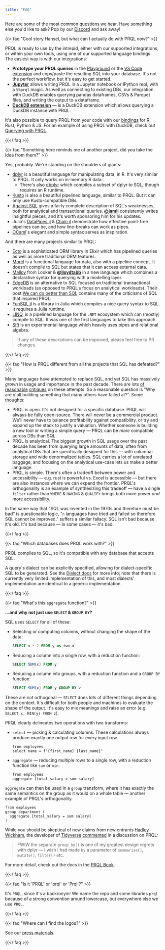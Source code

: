 ```yaml
---
title: "FAQ"
---
```


Here are some of the most common questions we hear. Have something else you'd
like to ask? Pop by our [Discord](https://discord.com/invite/eQcfaCmsNc) and ask
away!

{{< faq "Cool story Hansel, but what can I actually do with PRQL _now_?" >}}

PRQL is ready to use by the intrepid, either with our supported integrations, or
within your own tools, using one of our supported language bindings. The easiest
way is with our integrations:

- **Prototype your PRQL queries** in the
  [Playground](https://prql-lang.org/playground/) or the
  [VS Code extension](https://marketplace.visualstudio.com/items?itemName=PRQL-lang.prql-vscode)
  and copy/paste the resulting SQL into your database. It's not the perfect
  workflow, but it's easy to get started.
- **[Jupyter](https://pyprql.readthedocs.io/en/latest/magic_readme.html)**
  allows writing PRQL in a Jupyter notebook or IPython repl, with a `%%prql`
  magic. As well as connecting to existing DBs, our integration with DuckDB
  enables querying pandas dataframes, CSVs & Parquet files, and writing the
  output to a dataframe.
- **[DuckDB extension](https://github.com/ywelsch/duckdb-prql)** — is a DuckDB
  extension which allows querying a DuckDB instance with PRQL.

It's also possible to query PRQL from your code with our [bindings](/#bindings)
for R, Rust, Python & JS. For an example of using PRQL with DuckDB, check out
[Querying with PRQL](https://eitsupi.github.io/querying-with-prql/).

{{</ faq >}}

{{< faq "Something here reminds me of another project, did you take the idea from them?" >}}

Yes, probably. We're standing on the shoulders of giants:

- [dplyr](https://dplyr.tidyverse.org/) is a beautiful language for manipulating
  data, in R. It's very similar to PRQL. It only works on in-memory R data.
  - There's also [dbplyr](https://dbplyr.tidyverse.org/) which compiles a subset
    of dplyr to SQL, though requires an R runtime.
- [Kusto](https://docs.microsoft.com/azure/data-explorer/kusto/query/samples?pivots=azuredataexplorer)
  is also a beautiful pipelined language, similar to PRQL. But it can only use
  Kusto-compatible DBs.
- [Against SQL](https://www.scattered-thoughts.net/writing/against-sql/) gives a
  fairly complete description of SQL's weaknesses, both for analytical and
  transactional queries. [**@jamii**](https://github.com/jamii) consistently
  writes insightful pieces, and it's worth sponsoring him for his updates.
- Julia's [DataPipes.jl](https://gitlab.com/aplavin/DataPipes.jl) &
  [Chain.jl](https://github.com/jkrumbiegel/Chain.jl) demonstrate how effective
  point-free pipelines can be, and how line-breaks can work as pipes.
- [OCaml](https://ocaml.org/)'s elegant and simple syntax serves as inspiration.

And there are many projects similar to PRQL:

- [Ecto](https://hexdocs.pm/ecto/Ecto.html#module-query) is a sophisticated ORM
  library in Elixir which has pipelined queries as well as more traditional ORM
  features.
- [Morel](https://www.thestrangeloop.com/2021/morel-a-functional-query-language.html)
  is a functional language for data, also with a pipeline concept. It doesn't
  compile to SQL but states that it can access external data.
- [Malloy](https://github.com/looker-open-source/malloy) from Looker &
  [**@lloydtabb**](https://github.com/lloydtabb) in a new language which
  combines a declarative syntax for querying with a modelling layer.
- [EdgeDB](https://www.edgedb.com/) is an alternative to SQL focused on
  traditional transactional workloads (as opposed to PRQL's focus on analytical
  workloads). Their post
  [We can do better than SQL](https://www.edgedb.com/blog/we-can-do-better-than-sql)
  contains many of the criticisms of SQL that inspired PRQL.
- [FunSQL.jl](https://github.com/MechanicalRabbit/FunSQL.jl) is a library in
  Julia which compiles a nice query syntax to SQL. It requires a Julia runtime.
- [LINQ](https://docs.microsoft.com/dotnet/csharp/linq/write-linq-queries), is a
  pipelined language for the `.NET` ecosystem which can (mostly) compile to SQL.
  It was one of the first languages to take this approach.
- [Sift](https://github.com/RCHowell/Sift) is an experimental language which
  heavily uses pipes and relational algebra.

> If any of these descriptions can be improved, please feel free to PR changes.

{{</ faq >}}

{{< faq "How is PRQL different from all the projects that SQL has defeated?" >}}

Many languages have attempted to replace SQL, and yet SQL has massively _grown_
in usage and importance in the past decade. There are lots
[of](https://twitter.com/seldo/status/1513599841355526145)
[reasonable](https://benn.substack.com/p/has-sql-gone-too-far?s=r#footnote-anchor-2)
[critiques](https://erikbern.com/2018/08/30/i-dont-want-to-learn-your-garbage-query-language.html)
on these attempts. So a reasonable question is "Why are y'all building something
that many others have failed at?". Some thoughts:

- PRQL is open. It's not designed for a specific database. PRQL will always be
  fully open-source. There will never be a commercial product. We'll never have
  to balance profitability against compatibility, or try and expand up the stack
  to justify a valuation. Whether someone is building a new tool or writing a
  simple query — PRQL can be _more_ compatible across DBs than SQL.
- PRQL is analytical. The biggest growth in SQL usage over the past decade has
  been from querying large amounts of data, often from analytical DBs that are
  specifically designed for this — with columnar storage and wide denormalized
  tables. SQL carries a lot of unrelated baggage, and focusing on the analytical
  use-case lets us make a better language.
- PRQL is simple. There's often a tradeoff between power and accessibility
  — e.g. rust is powerful vs. Excel is accessible — but there are also instances
  where we can expand the frontier. PRQL's orthogonality is an example of
  synthesizing this tradeoff — have a single `filter` rather than `WHERE` &
  `HAVING` & `QUALIFY` brings both more power _and_ more accessibility.

In the same way that "SQL was invented in the 1970s and therefore must be bad"
is questionable logic, "`n` languages have tried and failed so therefore SQL
cannot be improved." suffers a similar fallacy. SQL isn't bad because it's old.
It's bad because — in some cases — it's bad.

{{</ faq >}}

{{< faq "Which databases does PRQL work with?" >}}

PRQL compiles to SQL, so it's compatible with any database that accepts SQL.

A query's dialect can be explicitly specified, allowing for dialect-specific SQL
to be generated. See the
[Dialect docs](https://prql-lang.org/book/project/target.html) for more info;
note that there is currently very limited implementation of this, and most
dialects' implementation are identical to a generic implementation.

{{</ faq >}}

{{< faq "What's this `aggregate` function?" >}}

**...and why not just use `SELECT` & `GROUP BY`?**

SQL uses `SELECT` for all of these:

- Selecting or computing columns, without changing the shape of the data:

  ```sql
  SELECT x * 2 FROM y as two_x
  ```

- Reducing a column into a single row, with a reduction function:

  ```sql
  SELECT SUM(x) FROM y
  ```

- Reducing a column into groups, with a reduction function and a `GROUP BY`
  function:

  ```sql
  SELECT SUM(x) FROM y GROUP BY z
  ```

These are not orthogonal — `SELECT` does lots of different things depending on
the context. It's difficult for both people and machines to evaluate the shape
of the output. It's easy to mix meanings and raise an error (e.g.
`SELECT x, MIN(y) FROM z`).

PRQL clearly delineates two operations with two transforms:

- `select` — picking & calculating columns. These calculations always produce
  exactly one output row for every input row.

  ```prql
  from employees
  select name = f"{first_name} {last_name}"
  ```

- `aggregate` — reducing multiple rows to a single row, with a reduction
  function like `sum` or `min`.

  ```prql
  from employees
  aggregate [total_salary = sum salary]
  ```

`aggregate` can then be used in a `group` transform, where it has exactly the
same semantics on the group as it would on a whole table — another example of
PRQL's orthogonality.

```prql
from employees
group department (
  aggregate [total_salary = sum salary]
)
```

While you should be skeptical of new claims from new entrants
[Hadley Wickham](https://twitter.com/hadleywickham), the developer of
[Tidyverse](https://www.tidyverse.org/)
[commented](https://news.ycombinator.com/item?id=30067406) in a discussion on
PRQL:

> FWIW the separate `group_by()` is one of my greatest design regrets with dplyr
> — I wish I had made `by` a parameter of `summarise()`, `mutate()`, `filter()`
> etc.

For more detail, check out the docs in the
[PRQL Book](https://prql-lang.org/book/reference/stdlib/transforms/aggregate.html).

{{</ faq >}}

{{< faq "Is it 'PRQL' or 'prql' or 'Prql'?" >}}

It's `PRQL`, since it's a backronym! We name the repo and some libraries `prql`
because of a strong convention around lowercase, but everywhere else we use
`PRQL`.

{{</ faq >}}

{{< faq "Where can I find the logos?" >}}

See our [press materials](https://github.com/PRQL/prql-brand).

{{</ faq >}}
